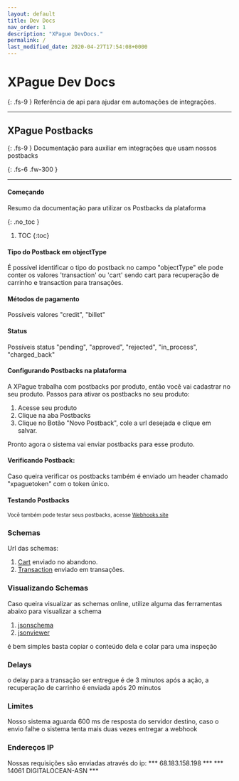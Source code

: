 ```yaml
---
layout: default
title: Dev Docs
nav_order: 1
description: "XPague DevDocs."
permalink: /
last_modified_date: 2020-04-27T17:54:08+0000
---
```



# XPague Dev Docs
{: .fs-9 }
Referência de api para ajudar em automações de integrações.

---

## XPague Postbacks
{: .fs-9 }
Documentação para auxiliar em integrações que usam nossos postbacks

{: .fs-6 .fw-300 }


---

#### Começando

Resumo da documentação para utilizar os Postbacks da plataforma

{: .no_toc  }

1. TOC
{:toc}


#### Tipo do Postback em objectType 
É possível identificar o tipo do postback no campo "objectType" ele pode conter os valores  'transaction' ou 'cart' sendo cart para recuperação de carrinho e transaction para transações.


#### Métodos de pagamento 
Possíveis valores
"credit", "billet" 


#### Status 
Possíveis status
"pending", "approved", "rejected", "in_process", "charged_back" 



#### Configurando Postbacks na plataforma

A XPague trabalha com postbacks por produto, então você vai cadastrar no seu produto.
Passos para ativar os postbacks no seu produto:
1. Acesse seu produto
2. Clique na aba Postbacks
3. Clique no Botão "Novo Postback", cole a url desejada e clique em salvar.


Pronto agora o sistema vai enviar postbacks para esse produto.
#### Verificando Postback:

Caso queira verificar os postbacks também é enviado um header chamado "xpaguetoken" com o token único.

#### Testando Postbacks
<small>Você também pode testar seus postbacks, acesse  [Webhooks.site](https://webhook.site/)</small>


###  Schemas

Url das schemas:
1. [Cart](https://pagamento.xpague.com/core/postback-schema-cart.json) enviado no abandono.
2. [Transaction](https://pagamento.xpague.com/core/postback-schema-transaction.json) enviado em transações.


### Visualizando Schemas
Caso queira visualizar as schemas online, utilize alguma das ferramentas abaixo para visualizar a schema
1. [jsonschema](https://jsonschema.net)
2. [jsonviewer](https://codebeautify.org/jsonviewer/c6a219)

é bem simples  basta copiar o conteúdo dela e colar para uma inspeção


### Delays 
o delay para a transação ser entregue é de 3 minutos após a ação, a recuperação de carrinho é enviada após 20 minutos

### Limites
Nosso sistema aguarda 600 ms de resposta do servidor destino, caso o envio falhe o sistema tenta mais duas vezes entregar a webhook

### Endereços IP
Nossas requisições são enviadas através do ip:
*** 68.183.158.198 ***
*** 14061 DIGITALOCEAN-ASN ***